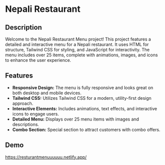# Nepali Restaurant

## Description

Welcome to the Nepali Restaurant Menu project!
This project features a detailed and interactive menu for a Nepali restaurant.
It uses HTML for structure, Tailwind CSS for styling, and JavaScript for interactivity.
The menu includes over 25 items, complete with animations, images, and icons to enhance the user experience.

## Features

- **Responsive Design:** The menu is fully responsive and looks great on both desktop and mobile devices.
- **Tailwind CSS:** Utilizes Tailwind CSS for a modern, utility-first design approach.
- **Interactive Elements:** Includes animations, text effects, and interactive icons to engage users.
- **Detailed Menu:** Displays over 25 menu items with images and descriptions.
- **Combo Section:** Special section to attract customers with combo offers.

## Demo
https://resturantmenuuuuuu.netlify.app/
